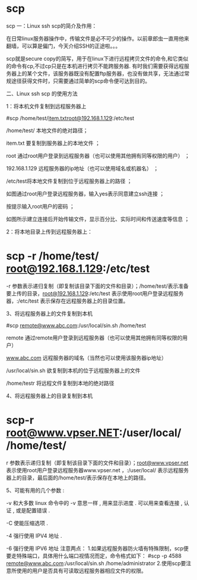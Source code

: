 # scp
scp
一：Linux ssh scp的简介及作用：

在日常linux服务器操作中，传输文件是必不可少的操作。以前章郎虫一直用他来翻墙，可以算是偏门，今天介绍SSH的正途啦。。。

scp就是secure copy的简写，用于在linux下进行远程拷贝文件的命令,和它类似的命令有cp,不过cp只是在本机进行拷贝不能跨服务器. 有时我们需要获得远程服务器上的某个文件，该服务器既没有配置ftp服务器，也没有做共享，无法通过常规途径获得文件时，只需要通过简单的scp命令便可达到目的。

二、Linux ssh scp 的使用方法

1：将本机文件复制到远程服务器上

#scp /home/test/item.txtroot@192.168.1.129:/etc/test

/home/test/ 本地文件的绝对路径；

item.txt 要复制到服务器上的本地文件 ；

root 通过root用户登录到远程服务器（也可以使用其他拥有同等权限的用户） ；

192.168.1.129 远程服务器的ip地址（也可以使用域名或机器名） ；

/etc/test将本地文件复制到位于远程服务器上的路径 ；

如图通过root用户登录远程服务器，输入yes表示同意建立ssh连接 ；

按提示输入root用户的密码 ；

如图所示建立连接后开始传输文件，显示百分比、实际时间和传送速度等信息 ；

2：将本地目录上传到远程服务器上：

# scp -r /home/test/ root@192.168.1.129:/etc/test

-r 参数表示递归复制（即复制该目录下面的文件和目录）；/home/test/表示准备要上传的目录，root@192.168.1.129:/etc/test 表示使用root用户登录远程服务器，:/etc/test 表示保存在远程服务器上的目录位置。

3、将远程服务器上的文件复制到本机

#scp remote@www.abc.com:/usr/local/sin.sh /home/test

remote 通过remote用户登录到远程服务器（也可以使用其他拥有同等权限的用户）

www.abc.com 远程服务器的域名（当然也可以使用该服务器ip地址）

/usr/local/sin.sh 欲复制到本机的位于远程服务器上的文件

/home/testr 将远程文件复制到本地的绝对路径

4、将远程服务器上的目录复制到本机

# scp-r  root@www.vpser.NET:/user/local/  /home/test/

r 参数表示递归复制（即复制该目录下面的文件和目录）；root@www.vpser.net 表示使用root用户登录远程服务器www.vpser.net ，:/user/local/ 表示远程服务器上的目录，最后面的/home/test/表示保存在本地上的路径。

5、可能有用的几个参数 :

-v 和大多数 linux 命令中的 -v 意思一样 , 用来显示进度 . 可以用来查看连接 , 认证 , 或是配置错误 .

-C 使能压缩选项 .

-4 强行使用 IPV4 地址 .

-6 强行使用 IPV6 地址
注意两点：
1.如果远程服务器防火墙有特殊限制，scp便要走特殊端口，具体用什么端口视情况而定，命令格式如下：
#scp -p 4588 remote@www.abc.com:/usr/local/sin.sh /home/administrator
2.使用scp要注意所使用的用户是否具有可读取远程服务器相应文件的权限。
